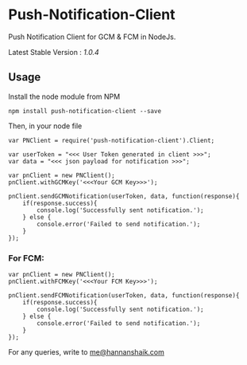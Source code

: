 # Push-Notification-Client
Push Notification Client for GCM &amp; FCM in NodeJs.

Latest Stable Version : *1.0.4*

## Usage

Install the node module from NPM

```
npm install push-notification-client --save
```

Then, in your node file

```
var PNClient = require('push-notification-client').Client;

var userToken = "<<< User Token generated in client >>>";
var data = "<<< json payload for notification >>>";

var pnClient = new PNClient();
pnClient.withGCMKey('<<<Your GCM Key>>>');

pnClient.sendGCMNotification(userToken, data, function(response){
	if(response.success){
        console.log('Successfully sent notification.');
    } else {
        console.error('Failed to send notification.');
    }
});

```

### For FCM:

```
var pnClient = new PNClient();
pnClient.withFCMKey('<<<Your FCM Key>>>');

pnClient.sendFCMNotification(userToken, data, function(response){
	if(response.success){
        console.log('Successfully sent notification.');
    } else {
        console.error('Failed to send notification.');
    }
});
```

For any queries, write to me@hannanshaik.com
